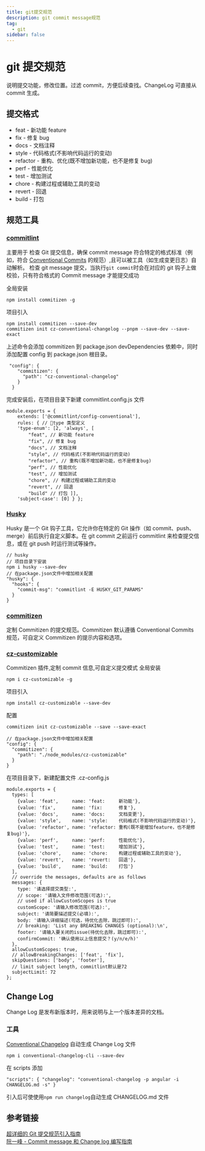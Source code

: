 ```yaml
---
title: git提交规范
description: git commit message规范
tag:
  - git
sidebar: false
---
```


# git 提交规范

说明提交功能，修改位置。过滤 commit，方便后续查找。ChangeLog 可直接从 commit 生成。

## 提交格式

- feat - 新功能 feature
- fix - 修复 bug
- docs - 文档注释
- style - 代码格式(不影响代码运行的变动)
- refactor - 重构、优化(既不增加新功能，也不是修复 bug)
- perf - 性能优化
- test - 增加测试
- chore - 构建过程或辅助工具的变动
- revert - 回退
- build - 打包

## 规范工具

### [commitlint](https://link.juejin.cn/?target=https%3A%2F%2Fmarionebl.github.io%2Fcommitlint%2F%23%2F 'https://marionebl.github.io/commitlint/#/')

主要用于 检查 Git 提交信息，确保 commit message 符合特定的格式标准（例如，符合 [Conventional Commits](https://www.conventionalcommits.org/en/v1.0.0/) 的规范）,且可以被工具（如生成变更日志）自动解析。
检查 git message 提交，当执行`git commit`时会在对应的 git 钩子上做校验，只有符合格式的 Commit message 才能提交成功

全局安装

```
npm install commitizen -g
```

项目引入

```
npm install commitizen --save-dev
commitizen init cz-conventional-changelog --pnpm --save-dev --save-exact
```

上述命令会添加 commitizen 到 package.json devDependencies 依赖中，同时添加配置 config 到 package.json 根目录。

```
 "config": {
    "commitizen": {
      "path": "cz-conventional-changelog"
    }
  }
```

完成安装后，在项目目录下新建 commitlint.config.js 文件

```
module.exports = {
	extends: ['@commitlint/config-conventional'],
	rules: { // type 类型定义
	'type-enum': [2, 'always', [
		"feat", // 新功能 feature
		"fix", // 修复 bug
		"docs", // 文档注释
		"style", // 代码格式(不影响代码运行的变动)
		"refactor", // 重构(既不增加新功能，也不是修复bug)
		"perf", // 性能优化
		"test", // 增加测试
		"chore", // 构建过程或辅助工具的变动
		"revert", // 回退
		"build" // 打包 ]],
	'subject-case': [0] } };
```

### [Husky](https://github.com/typicode/husky)

Husky 是一个 Git 钩子工具，它允许你在特定的 Git 操作（如 commit、push、merge）前后执行自定义脚本。在 git commit 之前运行 commitlint 来检查提交信息，或在 git push 时运行测试等操作。

```
// husky
// 项目目录下安装
npm i husky --save-dev
// 在package.json文件中增加相关配置
"husky": {
  "hooks": {
    "commit-msg": "commitlint -E HUSKY_GIT_PARAMS"
  }
}
```

### [commitizen](https://github.com/commitizen/cz-cli)

定制 Commitizen 的提交规范。Commitizen 默认遵循 Conventional Commits 规范，可自定义 Commitizen 的提示内容和选项。

### [cz-customizable](https://github.com/leoforfree/cz-customizable)

Commitizen 插件,定制 commit 信息,可自定义提交模式
全局安装

```
npm i cz-customizable -g
```

项目引入

```
npm install cz-customizable --save-dev
```

配置

```
commitizen init cz-customizable --save --save-exact

// 在package.json文件中增加相关配置
"config": {
  "commitizen": {
    "path": "./node_modules/cz-customizable"
  }
}
```

在项目目录下，新建配置文件 .cz-config.js

```
module.exports = {
  types: [
    {value: 'feat',     name: 'feat:     新功能'},
    {value: 'fix',      name: 'fix:      修复'},
    {value: 'docs',     name: 'docs:     文档变更'},
    {value: 'style',    name: 'style:    代码格式(不影响代码运行的变动)'},
    {value: 'refactor', name: 'refactor: 重构(既不是增加feature，也不是修复bug)'},
    {value: 'perf',     name: 'perf:     性能优化'},
    {value: 'test',     name: 'test:     增加测试'},
    {value: 'chore',    name: 'chore:    构建过程或辅助工具的变动'},
    {value: 'revert',   name: 'revert:   回退'},
    {value: 'build',    name: 'build:    打包'}
  ],
  // override the messages, defaults are as follows
  messages: {
    type: '请选择提交类型:',
    // scope: '请输入文件修改范围(可选):',
    // used if allowCustomScopes is true
    customScope: '请输入修改范围(可选):',
    subject: '请简要描述提交(必填):',
    body: '请输入详细描述(可选，待优化去除，跳过即可):',
    // breaking: 'List any BREAKING CHANGES (optional):\n',
    footer: '请输入要关闭的issue(待优化去除，跳过即可):',
    confirmCommit: '确认使用以上信息提交？(y/n/e/h)'
  },
  allowCustomScopes: true,
  // allowBreakingChanges: ['feat', 'fix'],
  skipQuestions: ['body', 'footer'],
  // limit subject length, commitlint默认是72
  subjectLimit: 72
};
```

## Change Log

Change Log 是发布新版本时，用来说明与上一个版本差异的文档。

### 工具

[Conventional Changelog](https://link.juejin.cn/?target=https%3A%2F%2Fgithub.com%2Fconventional-changelog%2Fconventional-changelog%23conventional-changelog 'https://github.com/conventional-changelog/conventional-changelog#conventional-changelog')
自动生成 Change Log 文件

```
npm i conventional-changelog-cli --save-dev
```

在 scripts 添加

```
"scripts": { "changelog": "conventional-changelog -p angular -i CHANGELOG.md -s" }
```

引入后可使使用`npm run changelog`自动生成 CHANGELOG.md 文件

## 参考链接

[超详细的 Git 提交规范引入指南](ttps://juejin.cn/post/6844903793033756680)  
[阮一峰 - Commit message 和 Change log 编写指南](https://ruanyifeng.com/blog/2016/01/commit_message_change_log.html)
